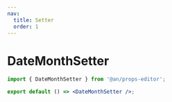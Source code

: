 ```yaml
---
nav:
  title: Setter
  order: 1
---
```


# DateMonthSetter

```jsx
import { DateMonthSetter } from '@an/props-editor';

export default () => <DateMonthSetter />;
```
